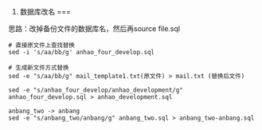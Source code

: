 1. 数据库改名
===

思路：改掉备份文件的数据库名，然后再source file.sql

```
# 直接原文件上查找替换
sed -i 's/aa/bb/g' anhao_four_develop.sql
```
```
# 生成新文件方式替换
sed -e "s/aa/bb/g" mail_template1.txt(原文件) > mail.txt (替换后文件)

sed -e "s/anhao_four_develop/anhao_development/g" anhao_four_develop.sql > anhao_development.sql

anbang_two -> anbang
sed -e "s/anbang_two/anbang/g" anbang_two.sql > anbang_two-anbang.sql
```